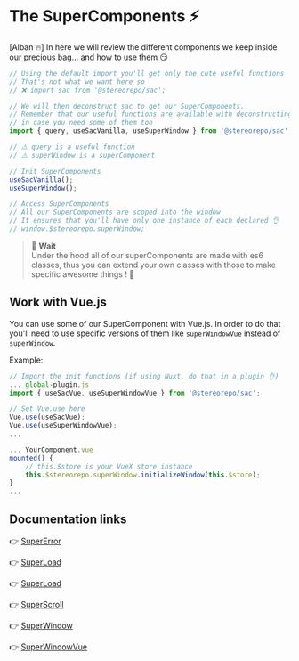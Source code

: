# The SuperComponents ⚡

[Alban 🔥] In here we will review the different components we keep inside our precious bag... and how to use them 😏

```js
// Using the default import you'll get only the cute useful functions
// That's not what we want here so
// ❌ import sac from '@stereorepo/sac';

// We will then deconstruct sac to get our SuperComponents.
// Remember that our useful functions are available with deconstructing...
// in case you need some of them too
import { query, useSacVanilla, useSuperWindow } from '@stereorepo/sac';

// ⚠️ query is a useful function
// ⚠️ superWindow is a superComponent

// Init SuperComponents
useSacVanilla();
useSuperWindow();

// Access SuperComponents
// All our SuperComponents are scoped into the window
// It ensures that you'll have only one instance of each declared 👌
// window.$stereorepo.superWindow;
```

> 🚨 **Wait**  
> Under the hood all of our superComponents are made with es6 classes, thus you can extend your own classes with those to make specific awesome things ! 💪

## Work with Vue.js

You can use some of our SuperComponent with Vue.js. In order to do that you'll need to use specific versions of them like `superWindowVue` instead of `superWindow`.

Example:

```js
// Import the init functions (if using Nuxt, do that in a plugin 👌)
... global-plugin.js
import { useSacVue, useSuperWindowVue } from '@stereorepo/sac';

// Set Vue.use here
Vue.use(useSacVue);
Vue.use(useSuperWindowVue);
...

... YourComponent.vue
mounted() {
    // this.$store is your VueX store instance
    this.$stereorepo.superWindow.initializeWindow(this.$store);
}
...
```

## Documentation links

👉 [SuperError](https://github.com/stereosuper/stereorepo/tree/master/packages/sac/src/components/SuperError)

👉 [SuperLoad](https://github.com/stereosuper/stereorepo/tree/master/packages/sac/src/components/SuperLoad)

👉 [SuperLoad](https://github.com/stereosuper/stereorepo/tree/master/packages/sac/src/components/SuperLoad)

👉 [SuperScroll](https://github.com/stereosuper/stereorepo/tree/master/packages/sac/src/components/SuperScroll)

👉 [SuperWindow](https://github.com/stereosuper/stereorepo/tree/master/packages/sac/src/components/SuperWindow)

👉 [SuperWindowVue](https://github.com/stereosuper/stereorepo/tree/master/packages/sac/src/components/SuperWindowVue)
